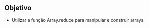 ## Objetivo

<ul>
  <li>Utilizar a função Array.reduce para manipular e construir arrays.</li>
</ul>